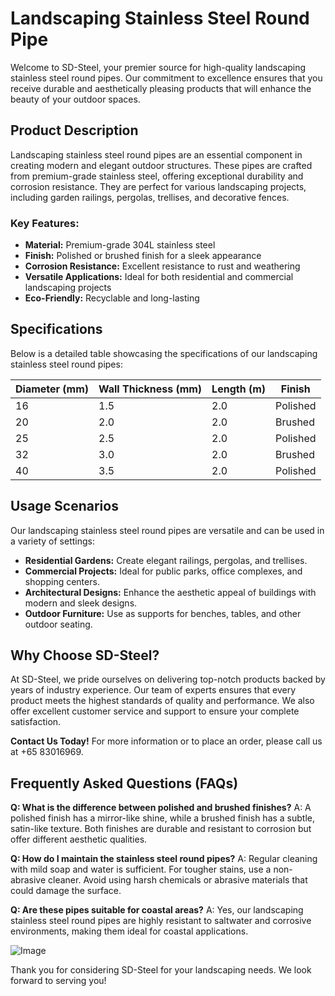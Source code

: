 # Landscaping Stainless Steel Round Pipe

Welcome to SD-Steel, your premier source for high-quality landscaping stainless steel round pipes. Our commitment to excellence ensures that you receive durable and aesthetically pleasing products that will enhance the beauty of your outdoor spaces.

## Product Description

Landscaping stainless steel round pipes are an essential component in creating modern and elegant outdoor structures. These pipes are crafted from premium-grade stainless steel, offering exceptional durability and corrosion resistance. They are perfect for various landscaping projects, including garden railings, pergolas, trellises, and decorative fences.

### Key Features:
- **Material:** Premium-grade 304L stainless steel
- **Finish:** Polished or brushed finish for a sleek appearance
- **Corrosion Resistance:** Excellent resistance to rust and weathering
- **Versatile Applications:** Ideal for both residential and commercial landscaping projects
- **Eco-Friendly:** Recyclable and long-lasting

## Specifications

Below is a detailed table showcasing the specifications of our landscaping stainless steel round pipes:

| Diameter (mm) | Wall Thickness (mm) | Length (m) | Finish       |
|---------------|---------------------|------------|--------------|
| 16            | 1.5                 | 2.0        | Polished     |
| 20            | 2.0                 | 2.0        | Brushed      |
| 25            | 2.5                 | 2.0        | Polished     |
| 32            | 3.0                 | 2.0        | Brushed      |
| 40            | 3.5                 | 2.0        | Polished     |

## Usage Scenarios

Our landscaping stainless steel round pipes are versatile and can be used in a variety of settings:
- **Residential Gardens:** Create elegant railings, pergolas, and trellises.
- **Commercial Projects:** Ideal for public parks, office complexes, and shopping centers.
- **Architectural Designs:** Enhance the aesthetic appeal of buildings with modern and sleek designs.
- **Outdoor Furniture:** Use as supports for benches, tables, and other outdoor seating.

## Why Choose SD-Steel?

At SD-Steel, we pride ourselves on delivering top-notch products backed by years of industry experience. Our team of experts ensures that every product meets the highest standards of quality and performance. We also offer excellent customer service and support to ensure your complete satisfaction.

**Contact Us Today!**
For more information or to place an order, please call us at +65 83016969.

## Frequently Asked Questions (FAQs)

**Q: What is the difference between polished and brushed finishes?**
A: A polished finish has a mirror-like shine, while a brushed finish has a subtle, satin-like texture. Both finishes are durable and resistant to corrosion but offer different aesthetic qualities.

**Q: How do I maintain the stainless steel round pipes?**
A: Regular cleaning with mild soap and water is sufficient. For tougher stains, use a non-abrasive cleaner. Avoid using harsh chemicals or abrasive materials that could damage the surface.

**Q: Are these pipes suitable for coastal areas?**
A: Yes, our landscaping stainless steel round pipes are highly resistant to saltwater and corrosive environments, making them ideal for coastal applications.

![Image](https://github.com/user-attachments/assets/2567258e-e124-4816-932d-1809bd27ef0b)

Thank you for considering SD-Steel for your landscaping needs. We look forward to serving you!